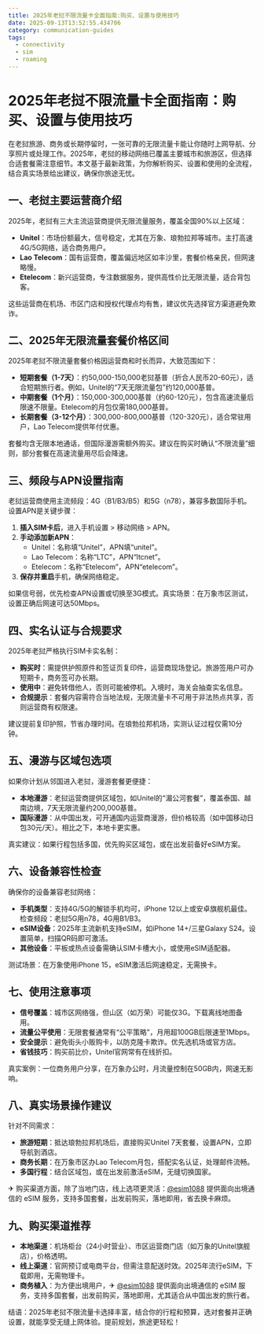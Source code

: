 ```yaml
---
title: 2025年老挝不限流量卡全面指南:购买、设置与使用技巧
date: 2025-09-13T13:52:55.434706
category: communication-guides
tags:
  - connectivity
  - sim
  - roaming
---
```


# 2025年老挝不限流量卡全面指南：购买、设置与使用技巧

在老挝旅游、商务或长期停留时，一张可靠的无限流量卡能让你随时上网导航、分享照片或处理工作。2025年，老挝的移动网络已覆盖主要城市和旅游区，但选择合适套餐需注意细节。本文基于最新政策，为你解析购买、设置和使用的全流程，结合真实场景给出建议，确保你旅途无忧。

## 一、老挝主要运营商介绍
2025年，老挝有三大主流运营商提供无限流量服务，覆盖全国90%以上区域：
- **Unitel**：市场份额最大，信号稳定，尤其在万象、琅勃拉邦等城市。主打高速4G/5G网络，适合商务用户。
- **Lao Telecom**：国有运营商，覆盖偏远地区如丰沙里，套餐价格亲民，但网速略慢。
- **Etelecom**：新兴运营商，专注数据服务，提供高性价比无限流量，适合背包客。

这些运营商在机场、市区门店和授权代理点均有售，建议优先选择官方渠道避免欺诈。

## 二、2025年无限流量套餐价格区间
2025年老挝不限流量套餐价格因运营商和时长而异，大致范围如下：
- **短期套餐（1-7天）**：约50,000-150,000老挝基普（折合人民币20-60元），适合短期旅行者。例如，Unitel的“7天无限流量包”约120,000基普。
- **中期套餐（1个月）**：150,000-300,000基普（约60-120元），包含高速流量后限速不限量。Etelecom的月包仅需180,000基普。
- **长期套餐（3-12个月）**：300,000-800,000基普（120-320元），适合常驻用户，Lao Telecom提供年付优惠。

套餐均含无限本地通话，但国际漫游需额外购买。建议在购买时确认“不限流量”细则，部分套餐在高速流量用尽后会降速。

## 三、频段与APN设置指南
老挝运营商使用主流频段：4G（B1/B3/B5）和5G（n78），兼容多数国际手机。设置APN是关键步骤：
1. **插入SIM卡后**，进入手机设置 > 移动网络 > APN。
2. **手动添加新APN**：
   - Unitel：名称填“Unitel”，APN填“unitel”。
   - Lao Telecom：名称“LTC”，APN“ltcnet”。
   - Etelecom：名称“Etelecom”，APN“etelecom”。
3. **保存并重启**手机，确保网络稳定。

如果信号弱，优先检查APN设置或切换至3G模式。真实场景：在万象市区测试，设置正确后网速可达50Mbps。

## 四、实名认证与合规要求
2025年老挝严格执行SIM卡实名制：
- **购买时**：需提供护照原件和签证页复印件，运营商现场登记。旅游签用户可办短期卡，商务签可办长期。
- **使用中**：避免转借他人，否则可能被停机。入境时，海关会抽查实名信息。
- **合规提示**：套餐内容需符合当地法规，无限流量卡不可用于非法热点共享，否则运营商有权限速。

建议提前复印护照，节省办理时间。在琅勃拉邦机场，实测认证过程仅需10分钟。

## 五、漫游与区域包选项
如果你计划从邻国进入老挝，漫游套餐更便捷：
- **本地漫游**：老挝运营商提供区域包，如Unitel的“湄公河套餐”，覆盖泰国、越南边境，7天无限流量约200,000基普。
- **国际漫游**：从中国出发，可开通国内运营商漫游，但价格较高（如中国移动日包30元/天）。相比之下，本地卡更实惠。

真实建议：如果行程包括多国，优先购买区域包，或在出发前备好eSIM方案。

## 六、设备兼容性检查
确保你的设备兼容老挝网络：
- **手机类型**：支持4G/5G的解锁手机均可，iPhone 12以上或安卓旗舰机最佳。检查频段：老挝5G用n78，4G用B1/B3。
- **eSIM设备**：2025年主流新机支持eSIM，如iPhone 14+/三星Galaxy S24。设置简单，扫描QR码即可激活。
- **其他设备**：平板或热点设备需确认SIM卡槽大小，或使用eSIM适配器。

测试场景：在万象使用iPhone 15，eSIM激活后网速稳定，无需换卡。

## 七、使用注意事项
- **信号覆盖**：城市区网络强，但山区（如万荣）可能仅3G。下载离线地图备用。
- **流量公平使用**：无限套餐通常有“公平策略”，月用超100GB后限速至1Mbps。
- **安全提示**：避免街头小贩购卡，以防克隆卡欺诈。优先选机场或官方店。
- **省钱技巧**：购买前比价，Unitel官网常有在线折扣。

真实案例：一位商务用户分享，在万象办公时，月流量控制在50GB内，网速无影响。

## 八、真实场景操作建议
针对不同需求：
- **旅游短期**：抵达琅勃拉邦机场后，直接购买Unitel 7天套餐，设置APN，立即导航到酒店。
- **商务长期**：在万象市区办Lao Telecom月包，搭配实名认证，处理邮件流畅。
- **多国行程**：结合区域包，或在出发前激活eSIM，无缝切换国家。

✈ 购买渠道方面，除了当地门店，线上选项更灵活：[@esim1088](https://t.me/s/esim1088) 提供面向出境通信的 eSIM 服务，支持多国套餐，出发前购买，落地即用，省去换卡麻烦。

## 九、购买渠道推荐
- **本地渠道**：机场柜台（24小时营业）、市区运营商门店（如万象的Unitel旗舰店），价格透明。
- **线上渠道**：官网预订或电商平台，但需注意配送时效。2025年流行eSIM，下载即用，无需物理卡。
- **商务植入**：为方便出境用户，✈ [@esim1088](https://t.me/s/esim1088) 提供面向出境通信的 eSIM 服务，支持多国套餐，出发前购买，落地即用，尤其适合从中国出发的旅行者。

结语：2025年老挝不限流量卡选择丰富，结合你的行程和预算，选对套餐并正确设置，就能享受无缝上网体验。提前规划，旅途更轻松！